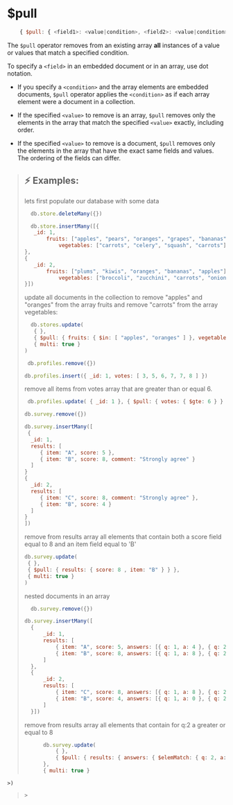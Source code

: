 # $pull

```js
    { $pull: { <field1>: <value|condition>, <field2>: <value|condition>, ... } }
```

The `$pull` operator removes from an existing array **all** instances of a value or values that match a specified condition.

To specify a `<field>` in an embedded document or in an array, use dot notation.

- If you specify a `<condition>` and the array elements are embedded documents, `$pull` operator applies the `<condition>` as if each array element were a document in a collection.

- If the specified `<value>` to remove is an array, `$pull` removes only the elements in the array that match the specified `<value>` exactly, including order.

- If the specified `<value>` to remove is a document, `$pull` removes only the elements in the array that have the exact same fields and values. The ordering of the fields can differ.

>## :zap: Examples:
> lets first populate our database with some data
>
> ```js  
>   db.store.deleteMany({})
> ```
>
> ```js
>   db.store.insertMany([{
>    _id: 1,
>        fruits: ["apples", "pears", "oranges", "grapes", "bananas"],
>            vegetables: ["carrots", "celery", "squash", "carrots"]
>},
>{
>    _id: 2,
>        fruits: ["plums", "kiwis", "oranges", "bananas", "apples"],
>            vegetables: ["broccoli", "zucchini", "carrots", "onions"]
>}])
> ```
>
> update all documents in the collection to remove "apples" and "oranges" from the array fruits and remove "carrots" from the array vegetables:
>
> ```js
>   db.stores.update(
>    { },
>    { $pull: { fruits: { $in: [ "apples", "oranges" ] }, vegetables: "carrots" } },
>    { multi: true }
>)
>
> ```
>
> ```js
>  db.profiles.remove({})
> ```
>
> ```js
> db.profiles.insert({ _id: 1, votes: [ 3, 5, 6, 7, 7, 8 ] })  
>```
>
> remove all items  from votes array that are greater than or equal 6.
>
> ```js
>  db.profiles.update( { _id: 1 }, { $pull: { votes: { $gte: 6 } } } )
> ```
>
>```js
> db.survey.remove({})
> ```
>
> ```js
> db.survey.insertMany([
>  {
>   _id: 1,
>   results: [
>      { item: "A", score: 5 },
>      { item: "B", score: 8, comment: "Strongly agree" }
>   ]
>}
>{
>   _id: 2,
>   results: [
>      { item: "C", score: 8, comment: "Strongly agree" },
>      { item: "B", score: 4 }
>   ]
>}
> ])
> ```
>
> remove from results array all elements that contain both a score field equal to 8 and an item field equal to 'B'
>
>  ```js
> db.survey.update(
>   { },
>   { $pull: { results: { score: 8 , item: "B" } } },
>   { multi: true }
>)
> ```
>
> nested documents in an array
>
>```js
>   db.survey.remove({})
>```
>
>
>  ```js
>  db.survey.insertMany([
>    {
>        _id: 1,
>        results: [
>            { item: "A", score: 5, answers: [{ q: 1, a: 4 }, { q: 2, a: 6 }] },
>            { item: "B", score: 8, answers: [{ q: 1, a: 8 }, { q: 2, a: 9 }] }
>        ]
>    },
>    {
>        _id: 2,
>        results: [
>            { item: "C", score: 8, answers: [{ q: 1, a: 8 }, { q: 2, a: 7 }] },
>            { item: "B", score: 4, answers: [{ q: 1, a: 0 }, { q: 2, a: 8 }] }
>        ]
>    }])
> ```
>
> remove from results array all elements that contain for q:2 a greater or equal to 8
>
> ```js
>       db.survey.update(
>           { },
>           { $pull: { results: { answers: { $elemMatch: { q: 2, a: { $gte: 8 } } } } >           }  
>       },
>       { multi: true }
    >)
> ```
> >
